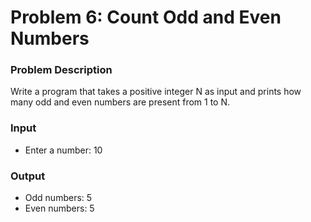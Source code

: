 # Problem 6: Count Odd and Even Numbers

### Problem Description

Write a program that takes a positive integer N as input and prints how many odd and even numbers are present from 1 to N.

### Input

- Enter a number: 10

### Output

- Odd numbers: 5
- Even numbers: 5
